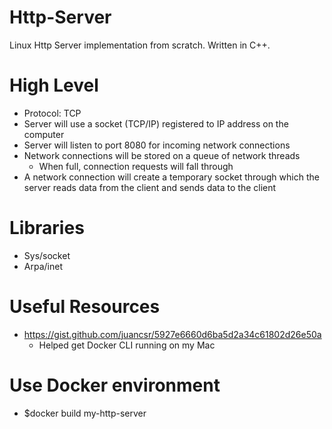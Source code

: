 # Http-Server

Linux Http Server implementation from scratch. Written in C++.

# High Level

- Protocol: TCP
- Server will use a socket (TCP/IP) registered to IP address on the computer
- Server will listen to port 8080 for incoming network connections
- Network connections will be stored on a queue of network threads
  - When full, connection requests will fall through
- A network connection will create a temporary socket through which the server reads data from the client and sends data to the client

# Libraries

- Sys/socket
- Arpa/inet

# Useful Resources

- https://gist.github.com/juancsr/5927e6660d6ba5d2a34c61802d26e50a
  - Helped get Docker CLI running on my Mac

# Use Docker environment

- $docker build my-http-server

